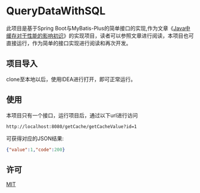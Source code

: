 # QueryDataWithSQL

此项目是基于Spring Boot与MyBatis-Plus的简单接口的实现,作为文章《[Java中缓存对于性能的影响初识](http://oltremare.cc/2020/08/18/Java%E4%B8%AD%E7%BC%93%E5%AD%98%E5%AF%B9%E4%BA%8E%E6%80%A7%E8%83%BD%E7%9A%84%E5%BD%B1%E5%93%8D%E5%88%9D%E8%AF%86/)》的实现项目，读者可以参照文章进行阅读，本项目也可直接运行，作为简单的接口实现进行阅读和再次开发。

## 项目导入

clone至本地以后，使用IDEA进行打开，即可正常运行。

## 使用

本项目只有一个接口，运行项目后，通过以下url进行访问
```url
http://localhost:8080/getCache/getCacheValue?id=1
```

可获得对应的JSON结果:

```json
{"value":1,"code":200}
```

## 许可
[MIT](https://choosealicense.com/licenses/mit/)
